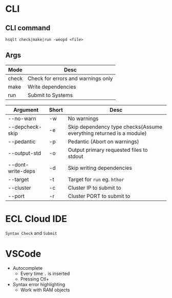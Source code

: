 # CLI

## CLI command

```
hsqlt check|make|run -weopd <file>
```

## Args

| Mode  | Desc                               |
| ----- | ---------------------------------- |
| check | Check for errors and warnings only |
| make  | Write dependencies                 |
| run   | Submit to Systems                  |

| Argument          | Short | Desc                                                                |
| ----------------- | ----- | ------------------------------------------------------------------- |
| --no-warn         | -w    | No warnings                                                         |
| --depcheck-skip   | -e    | Skip dependency type checks(Assume everything returned is a module) |
| --pedantic        | -p    | Pedantic (Abort on warnings)                                        |
| --output-std      | -o    | Output primary requested files to stdout                            |
| --dont-write-deps | -d    | Skip writing dependencies                                           |
| --target          | -t    | Target for `run` eg. `hthor`                                        |
| --cluster         | -c    | Cluster IP to submit to                                             |
| --port            | -r    | Cluster PORT to submit to                                           |




# ECL Cloud IDE

`Syntax Check` and `Submit`

# VSCode

- Autocomplete
  - Every time `.` is inserted
  - Pressing Ctl+` `
- Syntax error highlighting
  - Work with RAM objects